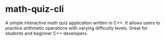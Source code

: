 # math-quiz-cli
A simple interactive math quiz application written in C++. It allows users to practice arithmetic operations with varying difficulty levels. Great for students and beginner C++ developers.
